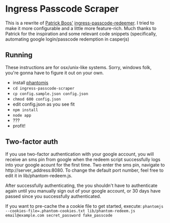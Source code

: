 # Ingress Passcode Scraper
This is a rewrite of [Patrick Boos'](https://github.com/pboos) [ingress-passcode-redeemer](https://github.com/pboos/ingress-passcode-redeemer).
I tried to make it more configurable and a little more feature-rich.
Much thanks to Patrick for the inspiration and some relevant code snippets
(specifically, automating google login/passcode redemption in casperjs)

## Running
These instructions are for osx/unix-like systems. Sorry, windows folk, you're gonna have to figure it out on your own.

* install [phantomjs](http://phantomjs.org/)
* `cd ingress-passcode-scraper`
* `cp config.sample.json config.json`
* `chmod 600 config.json`
* edit config.json as you see fit
* `npm install`
* `node app`
* ???
* profit!

## Two-factor auth
If you use two-factor authentication with your google account,
you will receive an sms pin from google
when the redeem script successfully logs into your google acount for the first time.
Two enter the sms pin, navigate to http://server_address:8080.
To change the default port number, feel free to edit it in lib/phantom-redeem.js.

After successfully authenticating, the you shouldn't have to authenticate again
until you manually sign out of your google account,
or 30 days have passed since you successfully authenticated.

If you want to pre-cache the a cookie file to get started, execute:
`phantomjs --cookies-file=.phantom-cookies.txt lib/phantom-redeem.js email@example.com secret_password fake_passcode`
